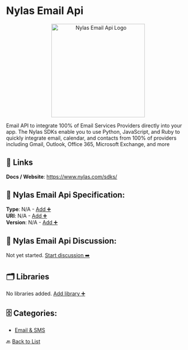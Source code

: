 # Nylas Email Api
<p align="center">
    <img width="256" src="https://raw.githubusercontent.com/apis-list/apis-list/main/apis/nylas-email-api/logo_256x256.png" alt="Nylas Email Api Logo"/>
</p>
Email API to integrate 100% of Email Services Providers directly into your app. The Nylas SDKs enable you to use Python, JavaScript, and Ruby to quickly integrate email, calendar, and contacts from 100% of providers including Gmail, Outlook, Office 365, Microsoft Exchange, and more

##  🔗 Links
**Docs / Website**: https://www.nylas.com/sdks/

## 🧬 Nylas Email Api Specification:
**Type**: N/A - [Add ➕](https://github.com/apis-list/apis-list/edit/main/apis.yaml#L13689)  
**URI**: N/A - [Add ➕](https://github.com/apis-list/apis-list/edit/main/apis.yaml#L13689)  
**Version**: N/A - [Add ➕](https://github.com/apis-list/apis-list/edit/main/apis.yaml#L13689)

## 💬 Nylas Email Api Discussion:
Not yet started. [Start discussion ➡️](https://github.com/apis-list/apis-list/discussions/new)

## 🗂️ Libraries

No libraries added. [Add library ➕](https://github.com/apis-list/apis-list/edit/main/apis.yaml#L13689)    


## 🗄️ Categories:
- [Email & SMS](https://github.com/apis-list/apis-list#email--sms-)

🔙  [Back to List](https://github.com/apis-list/apis-list)
